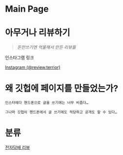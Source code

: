 # Main Page

# 아무거나 리뷰하기

> *돈만쓰기엔 억울해서 만든 리뷰들*

인스타그램 링크 

[Instagram (@review.terrior)](https://instagram.com/review.terrior?igshid=NTc4MTIwNjQ2YQ==)

# 왜 깃헙에 페이지를 만들었는가?

```
인스타에다 핸드폰으로 글을 쓰기에는 너무 비좁다…

그나마 깃헙이 핸드폰에서 글 쓰기에도 적당하고 공개도 할 수 있다…
```

# 분류

[전자담배 리뷰](./e-cigar.md)
